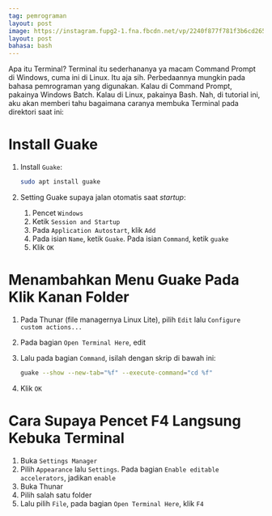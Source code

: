 ```yaml
---
tag: pemrograman
layout: post
image: https://instagram.fupg2-1.fna.fbcdn.net/vp/2240f877f781f3b6cd26517df19ec0d9/5CE6775A/t51.2885-15/e35/51573447_1866022750174380_5878546579872551077_n.jpg?_nc_ht=instagram.fupg2-1.fna.fbcdn.net&_nc_cat=100
layout: post
bahasa: bash
---
```


Apa itu Terminal? Terminal itu sederhananya ya macam Command Prompt di Windows, cuma ini di Linux. Itu aja sih. Perbedaannya mungkin pada bahasa pemrograman yang digunakan. Kalau di Command Prompt, pakainya Windows Batch. Kalau di Linux, pakainya Bash. Nah, di tutorial ini, aku akan memberi tahu bagaimana caranya membuka Terminal pada direktori saat ini:

# Install Guake

1. Install `Guake`:

	```bash
	sudo apt install guake
	```

2. Setting Guake supaya jalan otomatis saat _startup_:

	1. Pencet `Windows`
	2. Ketik `Session and Startup`
	3. Pada `Application Autostart`, klik `Add`
	4. Pada isian `Name`, ketik `Guake`. Pada isian `Command`, ketik `guake`
	5. Klik `OK`

# Menambahkan Menu Guake Pada Klik Kanan Folder

1. Pada Thunar (file managernya Linux Lite), pilih `Edit` lalu `Configure custom actions...`

2. Pada bagian `Open Terminal Here`, edit

3. Lalu pada bagian `Command`, isilah dengan skrip di bawah ini:

	```bash
	guake --show --new-tab="%f" --execute-command="cd %f"
	```

4. Klik `OK`

# Cara Supaya Pencet F4 Langsung Kebuka Terminal

1. Buka `Settings Manager`
2. Pilih `Appearance` lalu `Settings`. Pada bagian `Enable editable accelerators`, jadikan `enable`
3. Buka Thunar
4. Pilih salah satu folder
5. Lalu pilih `File`, pada bagian `Open Terminal Here`, klik `F4`